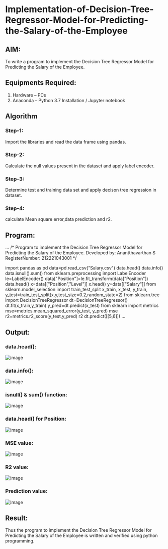 # Implementation-of-Decision-Tree-Regressor-Model-for-Predicting-the-Salary-of-the-Employee

## AIM:
To write a program to implement the Decision Tree Regressor Model for Predicting the Salary of the Employee.

## Equipments Required:
1. Hardware – PCs
2. Anaconda – Python 3.7 Installation / Jupyter notebook

## Algorithm
### Step-1:
Import the libraries and read the data frame using pandas.
### Step-2:
Calculate the null values present in the dataset and apply label encoder.
### Step-3:
Determine test and training data set and apply decison tree regression in dataset.
### Step-4:
calculate Mean square error,data prediction and r2.

## Program:
...
/*
Program to implement the Decision Tree Regressor Model for Predicting the Salary of the Employee.
Developed by: Anantthavarthan S
RegisterNumber: 212221043001
*/


import pandas as pd
data=pd.read_csv("Salary.csv")
data.head()
data.info()
data.isnull().sum()
from sklearn.preprocessing import LabelEncoder
le=LabelEncoder()
data["Position"]=le.fit_transform(data["Position"])
data.head()
x=data[["Position","Level"]]
x.head()
y=data[["Salary"]]
from sklearn.model_selection import train_test_split
x_train, x_test, y_train, y_test=train_test_split(x,y,test_size=0.2,random_state=2)
from sklearn.tree import DecisionTreeRegressor
dt=DecisionTreeRegressor()
dt.fit(x_train,y_train)
y_pred=dt.predict(x_test)
from sklearn import metrics
mse=metrics.mean_squared_error(y_test, y_pred)
mse
r2=metrics.r2_score(y_test,y_pred)
r2
dt.predict([[5,6]])
...

## Output:
### data.head():
![image](https://github.com/Yogabharathi3/Implementation-of-Decision-Tree-Regressor-Model-for-Predicting-the-Salary-of-the-Employee/assets/118899387/413cec6d-79f8-4ac6-8c52-940805bc6a97)

### data.info():
![image](https://github.com/Yogabharathi3/Implementation-of-Decision-Tree-Regressor-Model-for-Predicting-the-Salary-of-the-Employee/assets/118899387/27201e42-3aa2-441b-bb6f-19686ebb12de)

### isnull() & sum() function:
![image](https://github.com/Yogabharathi3/Implementation-of-Decision-Tree-Regressor-Model-for-Predicting-the-Salary-of-the-Employee/assets/118899387/4f8725f4-f588-4926-9b3f-2b637867f302)

### data.head() for Position:
![image](https://github.com/Yogabharathi3/Implementation-of-Decision-Tree-Regressor-Model-for-Predicting-the-Salary-of-the-Employee/assets/118899387/e45f56d2-865b-477b-9f22-0afe6f854129)

### MSE value:
![image](https://github.com/Yogabharathi3/Implementation-of-Decision-Tree-Regressor-Model-for-Predicting-the-Salary-of-the-Employee/assets/118899387/38532341-f063-47da-872e-f33acd36c7b9)

### R2 value:
![image](https://github.com/Yogabharathi3/Implementation-of-Decision-Tree-Regressor-Model-for-Predicting-the-Salary-of-the-Employee/assets/118899387/5c4cde32-af52-4c64-b34e-fed25bfee130)

### Prediction value:
![image](https://github.com/Yogabharathi3/Implementation-of-Decision-Tree-Regressor-Model-for-Predicting-the-Salary-of-the-Employee/assets/118899387/a12a6b1e-fec1-44e2-8864-6bcb773d9f3c)

## Result:
Thus the program to implement the Decision Tree Regressor Model for Predicting the Salary of the Employee is written and verified using python programming.
